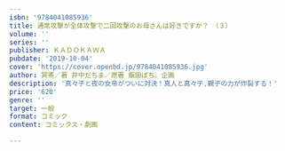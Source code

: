 ```yaml
---
isbn: '9784041085936'
title: 通常攻撃が全体攻撃で二回攻撃のお母さんは好きですか？　（３）
volume: ''
series: ''
publisher: ＫＡＤＯＫＡＷＡ
pubdate: '2019-10-04'
cover: 'https://cover.openbd.jp/9784041085936.jpg'
author: 冥茶／著 井中だちま／原著 飯田ぽち。企画
description: '真々子と夜の女帝がついに対決！真人と真々子,親子の力が炸裂する！'
price: '620'
genre: ''
target: 一般
format: コミック
content: コミックス・劇画

---
```

